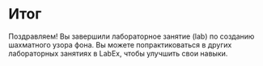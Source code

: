 # Итог

Поздравляем! Вы завершили лабораторное занятие (lab) по созданию шахматного узора фона. Вы можете попрактиковаться в других лабораторных занятиях в LabEx, чтобы улучшить свои навыки.
